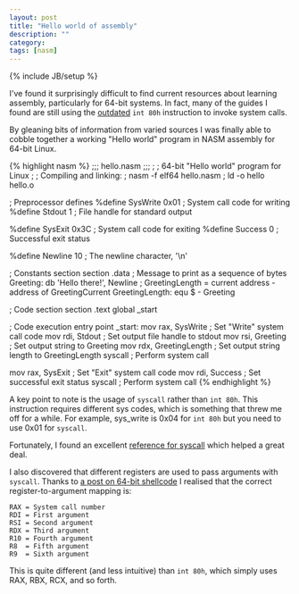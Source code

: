 ```yaml
---
layout: post
title: "Hello world of assembly"
description: ""
category:
tags: [nasm]
---
```

{% include JB/setup %}

I've found it surprisingly difficult to find current resources about learning
assembly, particularly for 64-bit systems. In fact, many of the guides I found
are still using the [outdated](http://stackoverflow.com/a/12806910) `int 80h`
instruction to invoke system calls.

By gleaning bits of information from varied sources I was finally able to
cobble together a working "Hello world" program in NASM assembly for 64-bit
Linux.

{% highlight nasm %}
;;; hello.nasm ;;;
;
; 64-bit "Hello world" program for Linux
;
; Compiling and linking:
;    nasm -f elf64 hello.nasm
;    ld -o hello hello.o

; Preprocessor defines
%define SysWrite  0x01    ; System call code for writing
%define Stdout    1       ; File handle for standard output

%define SysExit   0x3C    ; System call code for exiting
%define Success   0       ; Successful exit status

%define Newline   10      ; The newline character, '\n'

; Constants section
section .data
  ; Message to print as a sequence of bytes
  Greeting:       db 'Hello there!', Newline
  ; GreetingLength = current address - address of GreetingCurrent
  GreetingLength: equ $ - Greeting

; Code section
section .text
global _start

; Code execution entry point
_start:
  mov rax, SysWrite         ; Set "Write" system call code
  mov rdi, Stdout           ; Set output file handle to stdout
  mov rsi, Greeting         ; Set output string to Greeting
  mov rdx, GreetingLength   ; Set output string length to GreetingLength
  syscall                   ; Perform system call

  mov rax, SysExit          ; Set "Exit" system call code
  mov rdi, Success          ; Set successful exit status
  syscall                   ; Perform system call
{% endhighlight %}

A key point to note is the usage of `syscall` rather than `int 80h`. This
instruction requires different sys codes, which is something that threw me
off for a while. For example, sys_write is 0x04 for `int 80h` but you need to
use 0x01 for `syscall`.

Fortunately, I found an excellent
[reference for syscall](https://filippo.io/linux-syscall-table/)
which helped a great deal.

I also discovered that different registers are used to pass arguments with
`syscall`. Thanks to
[a post on 64-bit shellcode](http://codinguy.net/2013/09/30/execve-shellcode-64-bit/)
I realised that the correct register-to-argument mapping is:

    RAX = System call number
    RDI = First argument
    RSI = Second argument
    RDX = Third argument
    R10 = Fourth argument
    R8  = Fifth argument
    R9  = Sixth argument

This is quite different (and less intuitive) than `int 80h`, which simply uses
RAX, RBX, RCX, and so forth.
